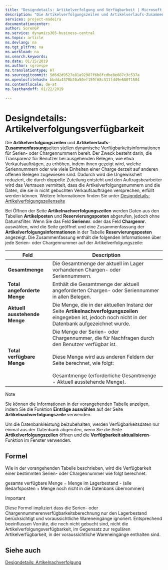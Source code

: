 ```yaml
---
title: "Designdetails: Artikelverfolgung und Verfügbarkeit | Microsoft Docs"
description: "Die Artikelverfolgungszeilen und Artikelverlaufs-Zusammenfassungsseiten stellen dynamische Verfügbarkeitsinformationen für Serien- oder Chargennummern bereit. Der Zweck besteht darin, die Transparenz für Benutzer bei ausgehenden Belegen, wie etwa Verkaufsaufträgen, zu erhöhen, indem ihnen gezeigt wird, welche Seriennummern oder wie viele Einheiten einer Charge derzeit auf anderen offenen Belegen zugewiesen sind."
services: project-madeira
documentationcenter: 
author: SorenGP
ms.service: dynamics365-business-central
ms.topic: article
ms.devlang: na
ms.tgt_pltfrm: na
ms.workload: na
ms.search.keywords: 
ms.date: 01/15/2019
ms.author: sgroespe
ms.translationtype: HT
ms.sourcegitcommit: 5d6d2d9527e81a92987f6b8fcdbe8e087c3c537a
ms.openlocfilehash: bbdda4378b20a50ef159f68c311fd49e68071504
ms.contentlocale: de-at
ms.lasthandoff: 01/22/2019

---
```

# <a name="design-details-item-tracking-availability"></a>Designdetails: Artikelverfolgungsverfügbarkeit
Die **Artikelverfolgungszeilen** und **Artikelverlaufs-Zusammenfassung**seiten stellen dynamische Verfügbarkeitsinformationen für Serien- oder Chargennummern bereit. Der Zweck besteht darin, die Transparenz für Benutzer bei ausgehenden Belegen, wie etwa Verkaufsaufträgen, zu erhöhen, indem ihnen gezeigt wird, welche Seriennummern oder wie viele Einheiten einer Charge derzeit auf anderen offenen Belegen zugewiesen sind. Dadurch wird die Ungewissheit reduziert, die durch doppelte Zuteilung entsteht und den Auftragsbearbeiter wird das Vertrauen vermittelt, dass die Artikelverfolgungsnummern und die Daten, die sie in nicht gebuchten Verkaufsaufträgen versprechen, erfüllt werden können. Weitere Informationen finden Sie unter [Designdetails: Artikelverfolgungszeilenseite](design-details-item-tracking-lines-window.md)  

 Bei Öffnen der Seite **Artikelnachverfolgungszeilen** werden Daten aus den Tabellen **Artikelposten** und **Reservierungsposten** abgerufen, jedoch ohne Datumsfilter. Wenn Sie das Feld **Seriennr**. oder das Feld **Chargennr**. auswählen, wird die Seite geöffnet und eine Zusammenfassung der **Artikelverfolgungsinformationen** in der Tabelle **Reservierungsposten** angezeigt. Die Zusammenfassung enthält die folgenden Informationen über jede Serien- oder Chargennummer auf der Artikelverfolgungszeile:  

|Feld|Description|  
|---------------------------------|---------------------------------------|  
|**Gesamtmenge**|Die Gesamtmenge der aktuell im Lager vorhandenen Chargen- oder Seriennummern.|  
|**Total angeforderte Menge**|Enthält die Gesamtmenge der aktuell angeforderten Chargen- oder Seriennummer in allen Belegen.|  
|**Aktuell ausstehende Menge**|Die Menge, die in der aktuellen Instanz der Seite **Artikelnachverfolgungszeilen** eingegeben ist, jedoch noch nicht in der Datenbank aufgezeichnet wurde.|  
|**Total verfügbare Menge**|Die Menge der Serien- oder Chargennummer, die für Nachfragen durch den Benutzer verfügbar ist.<br /><br /> Diese Menge wird aus anderen Feldern der Seite berechnet, wie folgt:<br /><br /> Gesamtmenge (erforderliche Gesamtmenge - Aktuell ausstehende Menge).|  

> [!NOTE]  
>  Sie können die Informationen in der vorangehenden Tabelle anzeigen, indem Sie die Funktion **Einträge auswählen** auf der Seite **Artikelnachverfolgungszeile** verwenden.  

 Um die Datenbankleistung beizubehalten, werden Verfügbarkeitsdaten nur einmal aus der Datenbank abgerufen, wenn Sie die Seite **Artikelverfolgungszeilen** öffnen und die **Verfügbarkeit aktualisieren**-Funktion im Fenster verwenden.  

## <a name="calculation-formula"></a>Formel  
 Wie in der vorangehenden Tabelle beschrieben, wird die Verfügbarkeit einer bestimmten Serien- oder Chargennummer wie folgt berechnet.  

 gesamte verfügbare Menge = Menge im Lagerbestand - (alle Bedarfsposten + Menge noch nicht in die Datenbank übernommen)  

> [!IMPORTANT]  
>  Diese Formel impliziert dass die Serien- oder Chargennummerenverfügbarkeitsberechnung nur den Lagerbestand berücksichtigt und voraussichtliche Wareneingänge ignoriert. Entsprechend beeinflussen Vorräte, die noch nicht gebucht sind, nicht die Artikelverfolgungsverfügbarkeit, im Gegensatz zur regulären Artikelverfügbarkeit, in der voraussichtliche Wareneingänge enthalten sind.  

## <a name="see-also"></a>Siehe auch  
 [Designdetails: Artikelnachverfolgung](design-details-item-tracking.md)


